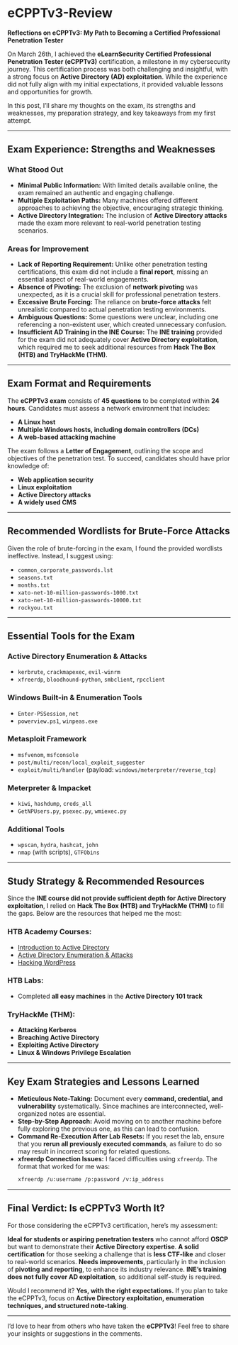 # eCPPTv3-Review

**Reflections on eCPPTv3: My Path to Becoming a Certified Professional Penetration Tester**

On March 26th, I achieved the **eLearnSecurity Certified Professional Penetration Tester (eCPPTv3)** certification, a milestone in my cybersecurity journey. This certification process was both challenging and insightful, with a strong focus on **Active Directory (AD) exploitation**. While the experience did not fully align with my initial expectations, it provided valuable lessons and opportunities for growth.

In this post, I’ll share my thoughts on the exam, its strengths and weaknesses, my preparation strategy, and key takeaways from my first attempt.

---
## **Exam Experience: Strengths and Weaknesses**

### **What Stood Out**
- **Minimal Public Information:** With limited details available online, the exam remained an authentic and engaging challenge.
- **Multiple Exploitation Paths:** Many machines offered different approaches to achieving the objective, encouraging strategic thinking.
- **Active Directory Integration:** The inclusion of **Active Directory attacks** made the exam more relevant to real-world penetration testing scenarios.

### **Areas for Improvement**
- **Lack of Reporting Requirement:** Unlike other penetration testing certifications, this exam did not include a **final report**, missing an essential aspect of real-world engagements.
- **Absence of Pivoting:** The exclusion of **network pivoting** was unexpected, as it is a crucial skill for professional penetration testers.
- **Excessive Brute Forcing:** The reliance on **brute-force attacks** felt unrealistic compared to actual penetration testing environments.
- **Ambiguous Questions:** Some questions were unclear, including one referencing a non-existent user, which created unnecessary confusion.
- **Insufficient AD Training in the INE Course:** The **INE training** provided for the exam did not adequately cover **Active Directory exploitation**, which required me to seek additional resources from **Hack The Box (HTB) and TryHackMe (THM)**.

---
## **Exam Format and Requirements**

The **eCPPTv3 exam** consists of **45 questions** to be completed within **24 hours**. Candidates must assess a network environment that includes:
- **A Linux host**
- **Multiple Windows hosts, including domain controllers (DCs)**
- **A web-based attacking machine**

The exam follows a **Letter of Engagement**, outlining the scope and objectives of the penetration test. To succeed, candidates should have prior knowledge of:
- **Web application security**
- **Linux exploitation**
- **Active Directory attacks**
- **A widely used CMS**

---
## **Recommended Wordlists for Brute-Force Attacks**

Given the role of brute-forcing in the exam, I found the provided wordlists ineffective. Instead, I suggest using:

- `common_corporate_passwords.lst`
- `seasons.txt`
- `months.txt`
- `xato-net-10-million-passwords-1000.txt`
- `xato-net-10-million-passwords-10000.txt`
- `rockyou.txt`

---
## **Essential Tools for the Exam**

### **Active Directory Enumeration & Attacks**
- `kerbrute`, `crackmapexec`, `evil-winrm` 
- `xfreerdp`, `bloodhound-python`, `smbclient`, `rpcclient`

### **Windows Built-in & Enumeration Tools**
- `Enter-PSSession`, `net`
- `powerview.ps1`, `winpeas.exe`

### **Metasploit Framework**
- `msfvenom`, `msfconsole`
- `post/multi/recon/local_exploit_suggester`
- `exploit/multi/handler` (payload: `windows/meterpreter/reverse_tcp`)

### **Meterpreter & Impacket**
- `kiwi`, `hashdump`, `creds_all`
- `GetNPUsers.py`, `psexec.py`, `wmiexec.py`

### **Additional Tools**
- `wpscan`, `hydra`, `hashcat`, `john`
- `nmap` (with scripts), `GTFObins`

---
## **Study Strategy & Recommended Resources**

Since the **INE course did not provide sufficient depth for Active Directory exploitation**, I relied on **Hack The Box (HTB) and TryHackMe (THM)** to fill the gaps. Below are the resources that helped me the most:

### **HTB Academy Courses:**
- [Introduction to Active Directory](https://academy.hackthebox.com/course/preview/introduction-to-active-directory)
- [Active Directory Enumeration & Attacks](https://academy.hackthebox.com/course/preview/active-directory-enumeration-attacks)
- [Hacking WordPress](https://academy.hackthebox.com/course/preview/hacking-wordpress)

### **HTB Labs:**
- Completed **all easy machines** in the **Active Directory 101 track**

### **TryHackMe (THM):**
- **Attacking Kerberos** 
- **Breaching Active Directory**
- **Exploiting Active Directory** 
- **Linux & Windows Privilege Escalation** 
---
## **Key Exam Strategies and Lessons Learned**

- **Meticulous Note-Taking:** Document every **command, credential, and vulnerability** systematically. Since machines are interconnected, well-organized notes are essential.
- **Step-by-Step Approach:** Avoid moving on to another machine before fully exploring the previous one, as this can lead to confusion.
- **Command Re-Execution After Lab Resets:** If you reset the lab, ensure that you **rerun all previously executed commands**, as failure to do so may result in incorrect scoring for related questions.
- **xfreerdp Connection Issues:** I faced difficulties using `xfreerdp`. The format that worked for me was:
  ```bash
  xfreerdp /u:username /p:password /v:ip_address
  ```

---
## **Final Verdict: Is eCPPTv3 Worth It?**

For those considering the eCPPTv3 certification, here’s my assessment:

**Ideal for students or aspiring penetration testers** who cannot afford **OSCP** but want to demonstrate their **Active Directory expertise**.
**A solid certification** for those seeking a challenge that is **less CTF-like** and closer to real-world scenarios.
**Needs improvements**, particularly in the inclusion of **pivoting and reporting**, to enhance its industry relevance.
**INE’s training does not fully cover AD exploitation**, so additional self-study is required.

Would I recommend it? **Yes, with the right expectations.** If you plan to take the eCPPTv3, focus on **Active Directory exploitation, enumeration techniques, and structured note-taking**.

---
I’d love to hear from others who have taken the **eCPPTv3**! Feel free to share your insights or suggestions in the comments.

